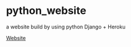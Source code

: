 # python_website
a website build by using python Django  + Heroku 

[Website](https://wxyweb.herokuapp.com/)

